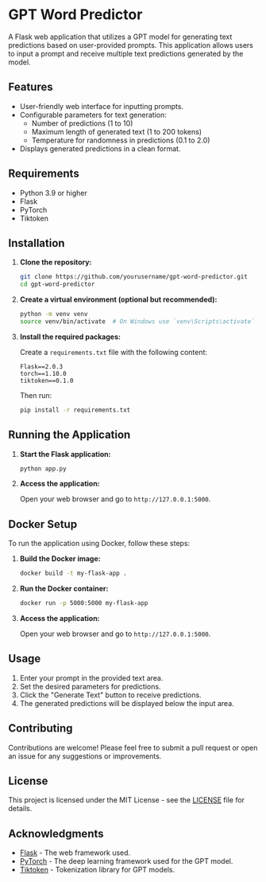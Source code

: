 # GPT Word Predictor

A Flask web application that utilizes a GPT model for generating text predictions based on user-provided prompts. This application allows users to input a prompt and receive multiple text predictions generated by the model.

## Features

- User-friendly web interface for inputting prompts.
- Configurable parameters for text generation:
  - Number of predictions (1 to 10)
  - Maximum length of generated text (1 to 200 tokens)
  - Temperature for randomness in predictions (0.1 to 2.0)
- Displays generated predictions in a clean format.

## Requirements

- Python 3.9 or higher
- Flask
- PyTorch
- Tiktoken

## Installation

1. **Clone the repository:**

   ```bash
   git clone https://github.com/yourusername/gpt-word-predictor.git
   cd gpt-word-predictor
   ```

2. **Create a virtual environment (optional but recommended):**

   ```bash
   python -m venv venv
   source venv/bin/activate  # On Windows use `venv\Scripts\activate`
   ```

3. **Install the required packages:**

   Create a `requirements.txt` file with the following content:

   ```
   Flask==2.0.3
   torch==1.10.0
   tiktoken==0.1.0
   ```

   Then run:

   ```bash
   pip install -r requirements.txt
   ```

## Running the Application

1. **Start the Flask application:**

   ```bash
   python app.py
   ```

2. **Access the application:**

   Open your web browser and go to `http://127.0.0.1:5000`.

## Docker Setup

To run the application using Docker, follow these steps:

1. **Build the Docker image:**

   ```bash
   docker build -t my-flask-app .
   ```

2. **Run the Docker container:**

   ```bash
   docker run -p 5000:5000 my-flask-app
   ```

3. **Access the application:**

   Open your web browser and go to `http://127.0.0.1:5000`.

## Usage

1. Enter your prompt in the provided text area.
2. Set the desired parameters for predictions.
3. Click the "Generate Text" button to receive predictions.
4. The generated predictions will be displayed below the input area.

## Contributing

Contributions are welcome! Please feel free to submit a pull request or open an issue for any suggestions or improvements.

## License

This project is licensed under the MIT License - see the [LICENSE](LICENSE) file for details.

## Acknowledgments

- [Flask](https://flask.palletsprojects.com/) - The web framework used.
- [PyTorch](https://pytorch.org/) - The deep learning framework used for the GPT model.
- [Tiktoken](https://github.com/openai/tiktoken) - Tokenization library for GPT models.